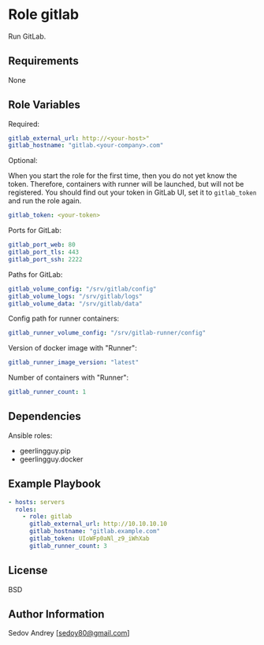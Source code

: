 Role gitlab
===========

Run GitLab.

Requirements
------------

None

Role Variables
--------------

Required:

```yaml
gitlab_external_url: http://<your-host>"
gitlab_hostname: "gitlab.<your-company>.com"
```

Optional:

When you start the role for the first time, then you do not yet know the token.
Therefore, containers with runner will be launched, but will not be registered.
You should find out your token in GitLab UI, set it to `gitlab_token` and run
the role again.

```yaml
gitlab_token: <your-token>
```

Ports for GitLab:

```yaml
gitlab_port_web: 80
gitlab_port_tls: 443
gitlab_port_ssh: 2222
```

Paths for GitLab:

```yaml
gitlab_volume_config: "/srv/gitlab/config"
gitlab_volume_logs: "/srv/gitlab/logs"
gitlab_volume_data: "/srv/gitlab/data"
```

Config path for runner containers:

```yaml
gitlab_runner_volume_config: "/srv/gitlab-runner/config"
```

Version of docker image with "Runner":

```yaml
gitlab_runner_image_version: "latest"
```

Number of containers with "Runner":

```yaml
gitlab_runner_count: 1
```

Dependencies
------------

Ansible roles:

* geerlingguy.pip
* geerlingguy.docker

Example Playbook
----------------

```yaml
- hosts: servers
  roles:
    - role: gitlab
      gitlab_external_url: http://10.10.10.10
      gitlab_hostname: "gitlab.example.com"
      gitlab_token: UIoWFp0aNl_z9_iWhXab
      gitlab_runner_count: 3
```

License
-------

BSD

Author Information
------------------

Sedov Andrey [sedoy80@gmail.com]
